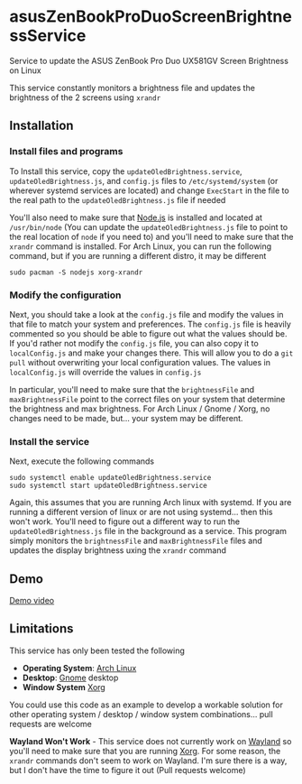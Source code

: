 # asusZenBookProDuoScreenBrightnessService
Service to update the ASUS ZenBook Pro Duo UX581GV Screen Brightness on Linux

This service constantly monitors a brightness file and updates the brightness of the 2 screens using `xrandr`

## Installation

### Install files and programs
To Install this service, copy the `updateOledBrightness.service`, `updateOledBrightness.js`, and `config.js` files to `/etc/systemd/system` (or wherever systemd services are located) and change `ExecStart` in the file to the real path to the `updateOledBrightness.js` file if needed

You'll also need to make sure that [Node.js](https://nodejs.org/) is installed and located at `/usr/bin/node` (You can update the `updateOledBrightness.js` file to point to the real location of `node` if you need to) and you'll need to make sure that the `xrandr` command is installed. For Arch Linux, you can run the following command, but if you are running a different distro, it may be different
```
sudo pacman -S nodejs xorg-xrandr
```

### Modify the configuration
Next, you should take a look at the `config.js` file and modify the values in that file to match your system and preferences. The `config.js` file is heavily commented so you should be able to figure out what the values should be. If you'd rather not modify the `config.js` file, you can also copy it to `localConfig.js` and make your changes there. This will allow you to do a `git pull` without overwriting your local configuration values. The values in `localConfig.js` will override the values in `config.js`

In particular, you'll need to make sure that the `brightnessFile` and `maxBrightnessFile` point to the correct files on your system that determine the brightness and max brightness. For Arch Linux / Gnome / Xorg, no changes need to be made, but... your system may be different.

### Install the service
Next, execute the following commands
```
sudo systemctl enable updateOledBrightness.service
sudo systemctl start updateOledBrightness.service
```

Again, this assumes that you are running Arch linux with systemd. If you are running a different version of linux or are not using systemd... then this won't work. You'll need to figure out a different way to run the `updateOledBrightness.js` file in the background as a service. This program simply monitors the `brightnessFile` and `maxBrightnessFile` files and updates the display brightness uxing the `xrandr` command

## Demo

[Demo video](https://player.vimeo.com/video/414545766)

## Limitations
This service has only been tested the following

- **Operating System**: [Arch Linux](https://www.archlinux.org/)
- **Desktop**: [Gnome](https://www.gnome.org/) desktop
- **Window System** [Xorg](https://www.x.org/)

You could use this code as an example to develop a workable solution for other operating system / desktop / window system combinations... pull requests are welcome

**Wayland Won't Work** - This service does not currently work on [Wayland](https://wayland.freedesktop.org/) so you'll need to make sure that you are running [Xorg](https://www.x.org/). For some reason, the `xrandr` commands don't seem to work on Wayland. I'm sure there is a way, but I don't have the time to figure it out (Pull requests welcome)
